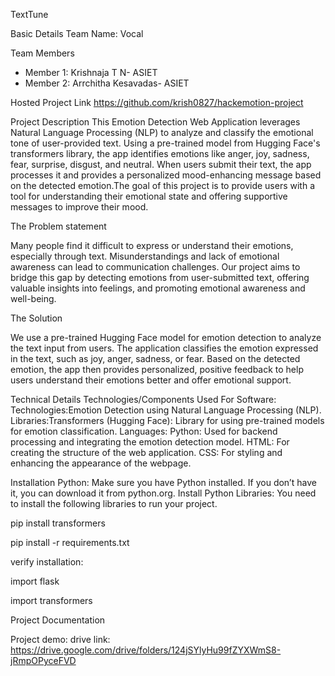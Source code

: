 TextTune

Basic Details
Team Name: Vocal

Team Members
- Member 1: Krishnaja T N- ASIET
- Member 2: Arrchitha Kesavadas- ASIET

Hosted Project Link
https://github.com/krish0827/hackemotion-project

Project Description
This Emotion Detection Web Application leverages Natural Language Processing (NLP) to analyze and classify the emotional tone of user-provided text. Using a pre-trained model from Hugging Face's transformers library, the app identifies emotions like anger, joy, sadness, fear, surprise, disgust, and neutral. When users submit their text, the app processes it and provides a personalized mood-enhancing message based on the detected emotion.The goal of this project is to provide users with a tool for understanding their emotional state and offering supportive messages to improve their mood.

 The Problem statement
 
Many people find it difficult to express or understand their emotions, especially through text. Misunderstandings and lack of emotional awareness can lead to communication challenges. Our project aims to bridge this gap by detecting emotions from user-submitted text, offering valuable insights into feelings, and promoting emotional awareness and well-being.

The Solution

We use a pre-trained Hugging Face model for emotion detection to analyze the text input from users. The application classifies the emotion expressed in the text, such as joy, anger, sadness, or fear. Based on the detected emotion, the app then provides personalized, positive feedback to help users understand their emotions better and offer emotional support.

Technical Details
Technologies/Components Used
For Software:
Technologies:Emotion Detection using Natural Language Processing (NLP).
Libraries:Transformers (Hugging Face): Library for using pre-trained models for emotion classification.
Languages:
Python: Used for backend processing and integrating the emotion detection model.
HTML: For creating the structure of the web application.
CSS: For styling and enhancing the appearance of the webpage.

 Installation
Python: Make sure you have Python installed. If you don’t have it, you can download it from python.org.
Install Python Libraries: You need to install the following libraries to run your project.

pip install transformers

pip install -r requirements.txt

verify installation:

import flask

import transformers

 Project Documentation
 
Project demo:
drive link: https://drive.google.com/drive/folders/124jSYlyHu99fZYXWmS8-jRmpOPyceFVD
